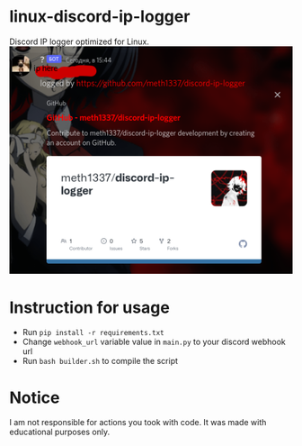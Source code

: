 # linux-discord-ip-logger
Discord IP logger optimized for Linux. <br >
![screenshot](ghoulss.png)
# Instruction for usage
 - Run `pip install -r requirements.txt` <br >
- Change `webhook_url` variable value in `main.py` to your discord webhook url <br >
 - Run `bash builder.sh` to compile the script <br >
# Notice
I am not responsible for actions you took with code. It was made with educational purposes only.
